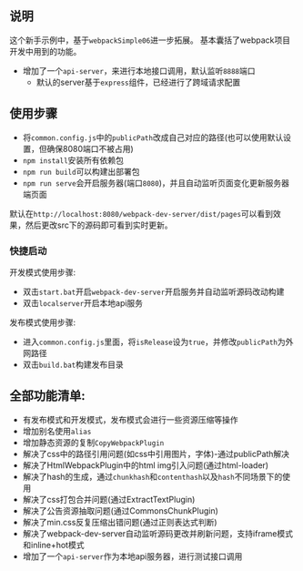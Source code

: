 ## 说明
这个新手示例中，基于`webpackSimple06`进一步拓展。
基本囊括了webpack项目开发中用到的功能。

* 增加了一个`api-server`，来进行本地接口调用，默认监听`8888`端口
	* 默认的server基于`express`组件，已经进行了跨域请求配置

## 使用步骤

* 将`common.config.js`中的`publicPath`改成自己对应的路径(也可以使用默认设置，但确保8080端口不被占用)
* `npm install`安装所有依赖包
* `npm run build`可以构建出部署包
* `npm run serve`会开启服务器(端口`8080`)，并且自动监听页面变化更新服务器端页面

默认在`http://localhost:8080/webpack-dev-server/dist/pages`可以看到效果，然后更改src下的源码即可看到实时更新。

### 快捷启动
开发模式使用步骤:

* 双击`start.bat`开启`webpack-dev-server`开启服务并自动监听源码改动构建
* 双击`localserver`开启本地api服务

发布模式使用步骤:

* 进入`common.config.js`里面，将`isRelease`设为`true`，并修改`publicPath`为外网路径
* 双击`build.bat`构建发布目录


## 全部功能清单:

* 有发布模式和开发模式，发布模式会进行一些资源压缩等操作
* 增加别名使用`alias`
* 增加静态资源的复制`CopyWebpackPlugin`
* 解决了css中的路径引用问题(如css中引用图片，字体)-通过publicPath解决
* 解决了HtmlWebpackPlugin中的html img引入问题(通过html-loader)
* 解决了hash的生成，通过`chunkhash`和`contenthash`以及`hash`不同场景下的使用
* 解决了css打包合并问题(通过ExtractTextPlugin)
* 解决了公告资源抽取问题(通过CommonsChunkPlugin)
* 解决了min.css反复压缩出错问题(通过正则表达式判断)
* 解决了webpack-dev-server自动监听源码更改并刷新问题，支持iframe模式和inline+hot模式
* 增加了一个`api-server`作为本地api服务器，进行测试接口调用
